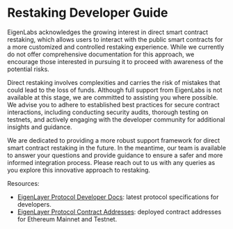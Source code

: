 
# Restaking Developer Guide

EigenLabs acknowledges the growing interest in direct smart contract restaking, which allows users to interact with the public smart contracts for a more customized and controlled restaking experience. While we currently do not offer comprehensive documentation for this approach, we encourage those interested in pursuing it to proceed with awareness of the potential risks.

Direct restaking involves complexities and carries the risk of mistakes that could lead to the loss of funds. Although full support from EigenLabs is not available at this stage, we are committed to assisting you where possible. We advise you to adhere to established best practices for secure contract interactions, including conducting security audits, thorough testing on testnets, and actively engaging with the developer community for additional insights and guidance.

We are dedicated to providing a more robust support framework for direct smart contract restaking in the future. In the meantime, our team is available to answer your questions and provide guidance to ensure a safer and more informed integration process. Please reach out to us with any queries as you explore this innovative approach to restaking.



Resources:
* [EigenLayer Protocol Developer Docs](https://github.com/Layr-Labs/eigenlayer-contracts#documentation): latest protocol specifications for developers.
* [EigenLayer Protocol Contract Addresses](https://github.com/Layr-Labs/eigenlayer-contracts#deployments): deployed contract addresses for Ethereum Mainnet and Testnet.
